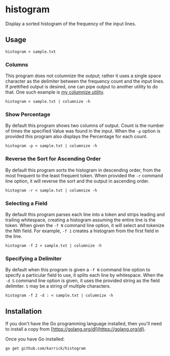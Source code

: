 # histogram

Display a sorted histogram of the frequency of the input lines.

## Usage

```
histogram < sample.txt
```

### Columns

This program does not columnize the output; rather it uses a single
space character as the delimiter between the frequency count and the
input lines. If prettified output is desired, one can pipe output to
another utility to do that.  One such example is
[my columnize utility](https://github.com/karrick/columnize).

```
histogram < sample.txt | columnize -h
```

### Show Percentage

By default this program shows two columns of output. Count is the
number of times the specified Value was found in the input. When the
`-p` option is provided this program also displays the Percentage for
each count.

```
histogram -p < sample.txt | columnize -h
```

### Reverse the Sort for Ascending Order

By default this program sorts the histogram in descending order, from
the most frequent to the least frequent token. When provided the `-r`
command line option, it will reverse the sort and the output in
ascending order.

```
histogram -r < sample.txt | columnize -h
```

### Selecting a Field

By default this program parses each line into a token and strips
leading and trailing whitespace, creating a histogram assuming the
entire line is the token. When given the `-f N` command line option,
it will select and tokenize the Nth field. For example, `-f 1` creates
a histogram from the first field in the line.

```
histogram -f 2 < sample.txt | columnize -h
```

### Specifying a Delimiter

By default when this program is given a `-f N` command line option to
specify a particular field to use, it splits each line by
whitespace. When the `-d S` command line option is given, it uses the
provided string as the field delimiter. `S` may be a string of
multiple characters.

```
histogram -f 2 -d : < sample.txt | columnize -h
```

## Installation

If you don't have the Go programming language installed, then you'll
need to install a copy from
[https://golang.org/dl](https://golang.org/dl).

Once you have Go installed:

```
go get github.com/karrick/histogram
```
